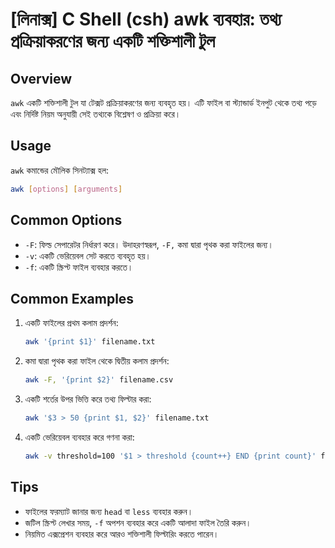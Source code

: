 # [লিনাক্স] C Shell (csh) awk ব্যবহার: তথ্য প্রক্রিয়াকরণের জন্য একটি শক্তিশালী টুল

## Overview
`awk` একটি শক্তিশালী টুল যা টেক্সট প্রক্রিয়াকরণের জন্য ব্যবহৃত হয়। এটি ফাইল বা স্ট্যান্ডার্ড ইনপুট থেকে তথ্য পড়ে এবং নির্দিষ্ট নিয়ম অনুযায়ী সেই তথ্যকে বিশ্লেষণ ও প্রক্রিয়া করে।

## Usage
`awk` কমান্ডের মৌলিক সিনট্যাক্স হল:

```bash
awk [options] [arguments]
```

## Common Options
- `-F`: ফিল্ড সেপারেটর নির্ধারণ করে। উদাহরণস্বরূপ, `-F,` কমা দ্বারা পৃথক করা ফাইলের জন্য।
- `-v`: একটি ভেরিয়েবল সেট করতে ব্যবহৃত হয়।
- `-f`: একটি স্ক্রিপ্ট ফাইল ব্যবহার করতে।

## Common Examples
1. একটি ফাইলের প্রথম কলাম প্রদর্শন:
   ```bash
   awk '{print $1}' filename.txt
   ```

2. কমা দ্বারা পৃথক করা ফাইল থেকে দ্বিতীয় কলাম প্রদর্শন:
   ```bash
   awk -F, '{print $2}' filename.csv
   ```

3. একটি শর্তের উপর ভিত্তি করে তথ্য ফিল্টার করা:
   ```bash
   awk '$3 > 50 {print $1, $2}' filename.txt
   ```

4. একটি ভেরিয়েবল ব্যবহার করে গণনা করা:
   ```bash
   awk -v threshold=100 '$1 > threshold {count++} END {print count}' filename.txt
   ```

## Tips
- ফাইলের ফরম্যাট জানার জন্য `head` বা `less` ব্যবহার করুন।
- জটিল স্ক্রিপ্ট লেখার সময়, `-f` অপশন ব্যবহার করে একটি আলাদা ফাইল তৈরি করুন।
- নিয়মিত এক্সপ্রেশন ব্যবহার করে আরও শক্তিশালী ফিল্টারিং করতে পারেন।